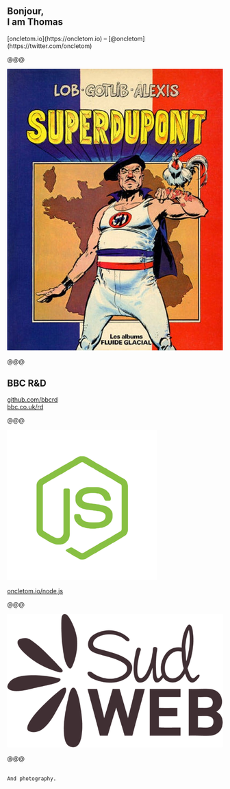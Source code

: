 <!-- .slide: data-background="../../src/img/thomas-parisot-landscape.jpg" data-state="background-dark" -->

## Bonjour,<br> I am **Thomas**

<footer>
[oncletom.io](https://oncletom.io) –
[@oncletom](https://twitter.com/oncletom)
</footer>

@@@

![Pardon my French](../images/pardon-my-french.jpg)

@@@

## <span class="bbc">BBC R&D</span>

[github.com/bbcrd](https://github.com/bbcrd)  
[bbc.co.uk/rd](http://bbc.co.uk/rd)

@@@

![Full Stack JavaScript](../images/javascript.png)

[oncletom.io/node.js](https://oncletom.io/node.js)

@@@

[![Sud Web](../images/sudweb.png)](http://sudweb.fr)

@@@

<!-- .slide: data-background="../images/photography.jpg" -->

~~~~

And photography.
